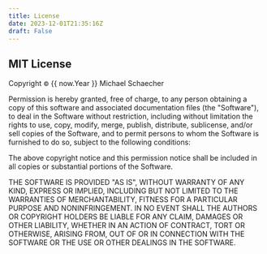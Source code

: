 ```yaml
---
title: License
date: 2023-12-01T21:35:16Z
draft: False
---
```


## MIT License

Copyright <small>&copy;</small> <span id="copyrightYear"></span><noscript>{{ now.Year }}</noscript> Michael Schaecher

<script>document.getElementById("copyrightYear").innerHTML = new Date().getFullYear();</script>

Permission is hereby granted, free of charge, to any person obtaining a copy
of this software and associated documentation files (the "Software"), to deal
in the Software without restriction, including without limitation the rights
to use, copy, modify, merge, publish, distribute, sublicense, and/or sell
copies of the Software, and to permit persons to whom the Software is
furnished to do so, subject to the following conditions:

The above copyright notice and this permission notice shall be included in all
copies or substantial portions of the Software.

THE SOFTWARE IS PROVIDED "AS IS", WITHOUT WARRANTY OF ANY KIND, EXPRESS OR
IMPLIED, INCLUDING BUT NOT LIMITED TO THE WARRANTIES OF MERCHANTABILITY,
FITNESS FOR A PARTICULAR PURPOSE AND NONINFRINGEMENT. IN NO EVENT SHALL THE
AUTHORS OR COPYRIGHT HOLDERS BE LIABLE FOR ANY CLAIM, DAMAGES OR OTHER
LIABILITY, WHETHER IN AN ACTION OF CONTRACT, TORT OR OTHERWISE, ARISING FROM,
OUT OF OR IN CONNECTION WITH THE SOFTWARE OR THE USE OR OTHER DEALINGS IN THE
SOFTWARE.
